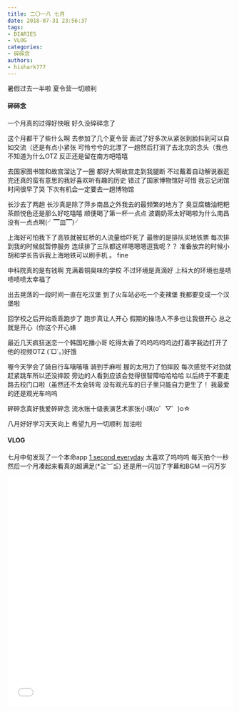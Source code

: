 ```yaml
---
title: 二〇一八 七月
date: 2018-07-31 23:56:37
tags: 
- DIARIES
- VLOG
categories: 
- 碎碎念
authors:
- hishark777
---
```

暑假过去一半啦
夏令营一切顺利
<!--more-->
#### 碎碎念

一个月真的过得好快哦
好久没碎碎念了

这个月都干了些什么啊
去参加了几个夏令营
面试了好多次从紧张到脸抖到可以自如交流（还是有点小紧张
可怜兮兮的北漂了一趟然后打消了去北京的念头（我也不知道为什么OTZ
反正还是留在南方吧嘻嘻

去国家图书馆和故宫溜达了一圈
都好大啊故宫走到我腿断
不过戴着自动解说器逛完还真的蛮有意思的我好喜欢听有趣的历史
错过了国家博物馆好可惜 我忘记闭馆时间很早了哭 下次有机会一定要去一趟博物馆

长沙去了两趟
长沙真是除了萍乡南昌之外我去的最频繁的地方了
臭豆腐糖油粑粑茶颜悦色还是那么好吃嘻嘻
顺便喝了第一杯一点点
波霸奶茶太好喝啦为什么南昌没有一点点啊(╯▔皿▔)╯

上海好可怕我下了高铁就被虹桥的人流量给吓死了
最惨的是排队买地铁票 每次排到我的时候就暂停服务
连续排了三队都这样嗯嗯嗯逗我呢？？
准备放弃的时候小胡和学长告诉我上海地铁可以刷手机
。
fine

中科院真的是有钱啊
充满着铜臭味的学校
不过环境是真滴好
上科大的环境也是啧啧啧啧太幸福了

出去晃荡的一段时间一直在吃汉堡
到了火车站必吃一个麦辣堡
我都要变成一个汉堡啦

回学校之后开始乖乖跑步了
跑步真让人开心
假期的操场人不多也让我很开心
总之就是开心（你这个开心婊

最近几天疯狂迷恋一个韩国吃播小哥
吃得太香了呜呜呜呜呜边打着字我边打开了他的视频OTZ
(´□\`｡)好饿

喔今天学会了骑自行车嘻嘻嘻
骑到手麻啦 握的太用力了怕摔跤
每次感觉不对劲就赶紧跳车所以还没摔跤
旁边的人看到应该会觉得很智障哈哈哈哈
以后终于不要走路去校门口啦（虽然还不太会转弯
没有观光车的日子里只能自力更生了！
我最爱的还是观光车呜呜

碎碎念真好我爱碎碎念
流水账十级表演艺术家张小琪(o゜▽゜)o☆

八月好好学习天天向上
希望九月一切顺利
加油啦

#### VLOG

七月中旬发现了一个本命app
[1 second everyday](https://1se.co)
太喜欢了呜呜呜
每天拍个一秒然后一个月凑起来看真的超满足(\*≧︶≦)
还是用一闪加了字幕和BGM
一闪万岁

<iframe src="//player.bilibili.com/player.html?aid=35639892&cid=62506144&page=1" scrolling="no" border="0" frameborder="no" framespacing="0" allowfullscreen="true" width="100%" height="515"> </iframe>
